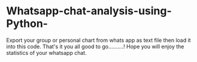 # Whatsapp-chat-analysis-using-Python-
Export your group or personal chart from whats app as text file then load it into this code.
That's it you all good to go..........!
Hope you will enjoy the statistics of your whatsapp chat.
